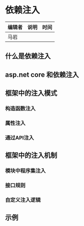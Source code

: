 # 依赖注入

| 编辑者 | 说明 | 时间 |
| ------ | ---- | ---- |
| 马岩   |      |      |

## 什么是依赖注入

## asp.net core 和依赖注入

## 框架中的注入模式

### 构造函数注入

### 属性注入

### 通过API注入

## 框架中的注入机制

### 模块中程序集注入

### 接口规则

### 自定义注入逻辑

## 示例